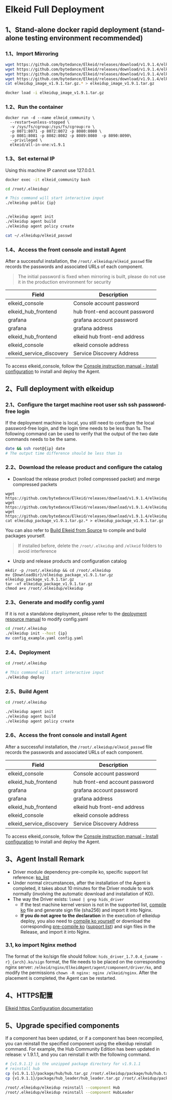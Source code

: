 # Elkeid Full Deployment

## 1、Stand-alone docker rapid deployment (stand-alone testing environment recommended)

### 1.1、Import Mirroring
```bash
wget https://github.com/bytedance/Elkeid/releases/download/v1.9.1.4/elkeidup_image_v1.9.1.tar.gz.00
wget https://github.com/bytedance/Elkeid/releases/download/v1.9.1.4/elkeidup_image_v1.9.1.tar.gz.01
wget https://github.com/bytedance/Elkeid/releases/download/v1.9.1.4/elkeidup_image_v1.9.1.tar.gz.02
wget https://github.com/bytedance/Elkeid/releases/download/v1.9.1.4/elkeidup_image_v1.9.1.tar.gz.03
cat elkeidup_image_v1.9.1.tar.gz.* > elkeidup_image_v1.9.1.tar.gz

docker load -i elkeidup_image_v1.9.1.tar.gz
```

### 1.2、Run the container

```
docker run -d --name elkeid_community \
  --restart=unless-stopped \
  -v /sys/fs/cgroup:/sys/fs/cgroup:ro \
  -p 8071:8071 -p 8072:8072 -p 8080:8080 \
  -p 8081:8081 -p 8082:8082 -p 8089:8080  -p 8090:8090\
  --privileged \
  elkeid/all-in-one:v1.9.1
```

### 1.3、Set external IP

Using this machine IP cannot use 127.0.0.1.

```bash
docker exec -it elkeid_community bash

cd /root/.elkeidup/

# This command will start interactive input
./elkeidup public {ip}


./elkeidup agent init
./elkeidup agent build
./elkeidup agent policy create

cat ~/.elkeidup/elkeid_passwd
```

### 1.4、Access the front console and install Agent
After a successful installation, the `/root/.elkeidup/elkeid_passwd` file records the passwords and associated URLs of each component.

> The initial password is fixed when mirroring is built, please do not use it in the production environment for security

| Field                    | Description                    |
|--------------------------|--------------------------------|
| elkeid_console           | Console account password       |
| elkeid_hub_frontend      | hub front-end account password |
| grafana                  | grafana account password       |
| grafana                  | grafana address                |
| elkeid_hub_frontend      | elkeid hub front-end address   |
| elkeid_console           | elkeid console address         |
| elkeid_service_discovery | Service Discovery Address      |

To access elkeid_console, follow the [Console instruction manual - Install configuration](../server/docs/console_tutorial/Elkeid_Console_manual.md#安装配置) to install and deploy the Agent.

## 2、Full deployment with elkeidup

### 2.1、Configure the target machine root user ssh ssh password-free login

If the deployment machine is local, you still need to configure the local password-free login, and the login time needs to be less than 1s.
The following command can be used to verify that the output of the two date commands needs to be the same.

```bash
date && ssh root@{ip} date
# The output time difference should be less than 1s
```

### 2.2、Download the release product and configure the catalog
- Download the release product (rolled compressed packet) and merge compressed packets
```
wget https://github.com/bytedance/Elkeid/releases/download/v1.9.1.4/elkeidup_package_v1.9.1.tar.gz.00
wget https://github.com/bytedance/Elkeid/releases/download/v1.9.1.4/elkeidup_package_v1.9.1.tar.gz.01
wget https://github.com/bytedance/Elkeid/releases/download/v1.9.1.4/elkeidup_package_v1.9.1.tar.gz.02
cat elkeidup_package_v1.9.1.tar.gz.* > elkeidup_package_v1.9.1.tar.gz
```
You can also refer to [Build Elkeid from Source](./build_package.md) to compile and build packages yourself.

> If installed before, delete the `/root/.elkeidup` and `/elkeid` folders to avoid interference

- Unzip and release products and configuration catalog
```
mkdir -p /root/.elkeidup && cd /root/.elkeidup
mv {DownloadDir}/elkeidup_package_v1.9.1.tar.gz elkeidup_package_v1.9.1.tar.gz
tar -xf elkeidup_package_v1.9.1.tar.gz
chmod a+x /root/.elkeidup/elkeidup
```

### 2.3、Generate and modify config.yaml

If it is not a standalone deployment, please refer to the [deployment resource manual](./configuration.md) to modify config.yaml

```bash
cd /root/.elkeidup
./elkeidup init --host {ip}
mv config_example.yaml config.yaml
```

### 2.4、Deployment

```bash
cd /root/.elkeidup

# This command will start interactive input
./elkeidup deploy
```

### 2.5、Build Agent

```bash
cd /root/.elkeidup

./elkeidup agent init
./elkeidup agent build
./elkeidup agent policy create
```

### 2.6、Access the front console and install Agent
After a successful installation, the `/root/.elkeidup/elkeid_passwd` file records the passwords and associated URLs of each component.

| Field                    | Description                    |
|--------------------------|--------------------------------|
| elkeid_console           | Console account password       |
| elkeid_hub_frontend      | hub front-end account password |
| grafana                  | grafana account password       |
| grafana                  | grafana address                |
| elkeid_hub_frontend      | elkeid hub front-end address   |
| elkeid_console           | elkeid console address         |
| elkeid_service_discovery | Service Discovery Address      |

To access elkeid_console, follow the [Console instruction manual - Install configuration](../server/docs/console_tutorial/Elkeid_Console_manual.md#安装配置) to install and deploy the Agent.

## 3、Agent Install Remark
- Driver module dependency pre-compile ko, specific support list reference: [ko_list](https://github.com/bytedance/Elkeid/blob/main/driver/ko_list.md)
- Under normal circumstances, after the installation of the Agent is completed, it takes about 10 minutes for the Driver module to work normally (involving the automatic download and installation of KO).
- The way the Driver exists: `lsmod | grep hids_driver`
    - If the test machine kernel version is not in the supported list, [compile ko](https://github.com/bytedance/Elkeid/blob/main/driver/README-zh_CN.md) file and generate sign file (sha256) and import it into Nginx.
    - **If you do not agree to the declaration** in the execution of elkeidup deploy, you also need to [compile ko yourself](https://github.com/bytedance/Elkeid/blob/main/driver/README-zh_CN.md) or download the corresponding [pre-compile ko](https://github.com/bytedance/Elkeid/releases/download/v1.9.1.4/ko_1.7.0.10.tar.xz) ([support list](https://github.com/bytedance/Elkeid/blob/main/driver/ko_list.md)) and sign files in the Release, and import it into Nginx.

### 3.1, ko import Nginx method
The format of the ko/sign file should follow: `hids_driver_1.7.0.4_{uname -r}_{arch}.ko/sign` format, the file needs to be placed on the corresponding nginx server: `/elkeid/nginx/ElkeidAgent/agent/component/driver/ko`, and modify the permissions `chown -R nginx: nginx /elkeid/nginx`. After the placement is completed, the Agent can be restarted.

## 4、HTTPS配置
[Elkeid https Configuration documentation](./https_config/https.md)


## 5、Upgrade specified components
If a component has been updated, or if a component has been recompiled, you can reinstall the specified component using the elkeidup reinstall command.
For example, the Hub Community Edition has been updated in release: v 1.9.1.1, and you can reinstall it with the following command.

```bash
# {v1.9.1.1} is the unzipped package directory for v1.9.1.1
# reinstall hub
cp {v1.9.1.1}/package/hub/hub.tar.gz /root/.elkeidup/package/hub/hub.tar.gz
cp {v1.9.1.1}/package/hub_leader/hub_leader.tar.gz /root/.elkeidup/package/hub_leader/hub_leader.tar.gz

/root/.elkeidup/elkeidup reinstall --component Hub
/root/.elkeidup/elkeidup reinstall --component HubLeader

```
